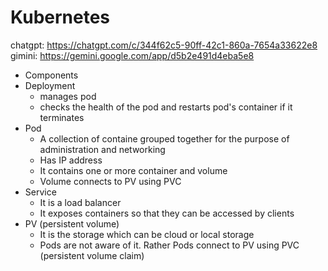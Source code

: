 # Kubernetes

chatgpt: https://chatgpt.com/c/344f62c5-90ff-42c1-860a-7654a33622e8
gimini: https://gemini.google.com/app/d5b2e491d4eba5e8

- Components
- Deployment
  - manages pod
  - checks the health of the pod and restarts pod's container if it terminates
- Pod
  - A collection of containe grouped together for the purpose of administration and networking
  - Has IP address
  - It contains one or more container and volume
  - Volume connects to PV using PVC
- Service
  - It is a load balancer
  - It exposes containers so that they can be accessed by clients
- PV (persistent volume)
  - It is the storage which can be cloud or local storage
  - Pods are not aware of it. Rather Pods connect to PV using PVC (persistent volume claim)
